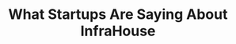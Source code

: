 ---
enable: true
title: "What Startups Are Saying About InfraHouse"
description: "Don't just take our word for it - hear from some of our satisfied clients!  Check out some of our testimonials below to see what others are saying about us."

# Testimonials
testimonials:
  - name: "Tech Founder"
    position: "Founder and CEO"
    designation: "HealthTech Startup"
    avatar: "/images/avatar-sm.png"
    content: "As a pre-seed startup, we struggled with setting up a reliable infrastructure. This team got us up and running in just days with a scalable AWS solution that supports our rapid growth."

  - name: "CTO"
    designation: "SaaS Platform"
    position: "Engineering Manager"
    avatar: "/images/avatar-sm.png"
    content: "We were hemorrhaging money on cloud costs without realizing it. After their audit, we saved 35% monthly, freeing up resources to invest in product development."

  - name: "Data Recovery Client"
    designation: "Fintech Startup"
    avatar: "/images/avatar-sm.png"
    content: "Our database crashed during a critical product launch. They recovered everything within hours, saving us from significant losses."

# don't create a separate page
_build:
  render: "never"
---